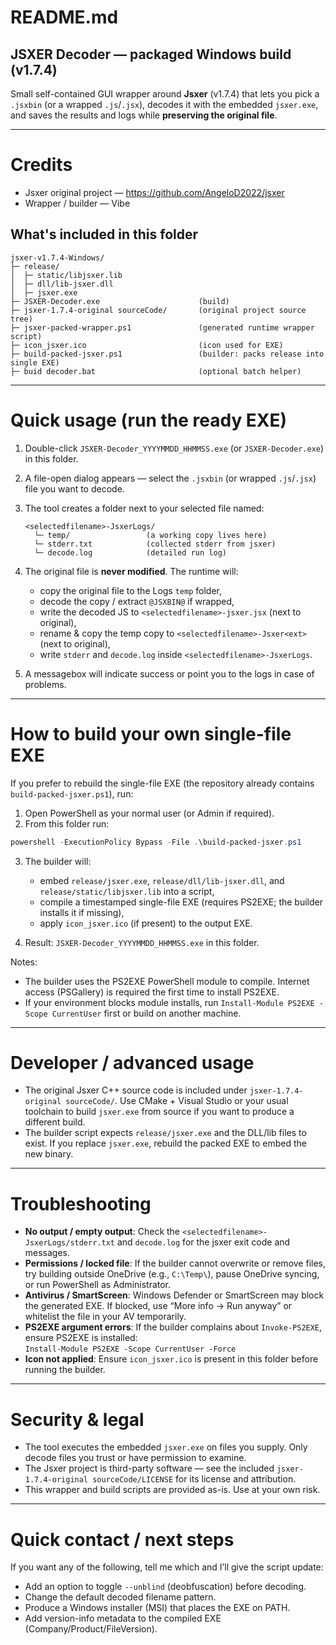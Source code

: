 # README.md

## JSXER Decoder — packaged Windows build (v1.7.4)
Small self-contained GUI wrapper around **Jsxer** (v1.7.4) that lets you pick a `.jsxbin` (or a wrapped `.js`/`.jsx`), decodes it with the embedded `jsxer.exe`, and saves the results and logs while **preserving the original file**.

---

# Credits
- Jsxer original project — https://github.com/AngeloD2022/jsxer  
- Wrapper / builder — Vibe


## What's included in this folder
```
jsxer-v1.7.4-Windows/
├─ release/
│  ├─ static/libjsxer.lib
│  ├─ dll/lib-jsxer.dll
│  ├─ jsxer.exe
├─ JSXER-Decoder.exe                      (build)
├─ jsxer-1.7.4-original sourceCode/       (original project source tree)
├─ jsxer-packed-wrapper.ps1               (generated runtime wrapper script)
├─ icon_jsxer.ico                         (icon used for EXE)
├─ build-packed-jsxer.ps1                 (builder: packs release into single EXE)
├─ buid decoder.bat                       (optional batch helper)
```

---

# Quick usage (run the ready EXE)
1. Double-click `JSXER-Decoder_YYYYMMDD_HHMMSS.exe` (or `JSXER-Decoder.exe`) in this folder.  
2. A file-open dialog appears — select the `.jsxbin` (or wrapped `.js`/`.jsx`) file you want to decode.  
3. The tool creates a folder next to your selected file named:
   ```
   <selectedfilename>-JsxerLogs/
     └─ temp/                 (a working copy lives here)
     └─ stderr.txt            (collected stderr from jsxer)
     └─ decode.log            (detailed run log)
   ```
4. The original file is **never modified**. The runtime will:
   - copy the original file to the Logs `temp` folder,
   - decode the copy / extract `@JSXBIN@` if wrapped,
   - write the decoded JS to `<selectedfilename>-jsxer.jsx` (next to original),
   - rename & copy the temp copy to `<selectedfilename>-Jsxer<ext>` (next to original),
   - write `stderr` and `decode.log` inside `<selectedfilename>-JsxerLogs`.

5. A messagebox will indicate success or point you to the logs in case of problems.

---

# How to build your own single-file EXE
If you prefer to rebuild the single-file EXE (the repository already contains `build-packed-jsxer.ps1`), run:

1. Open PowerShell as your normal user (or Admin if required).  
2. From this folder run:
```powershell
powershell -ExecutionPolicy Bypass -File .\build-packed-jsxer.ps1
```
3. The builder will:
   - embed `release/jsxer.exe`, `release/dll/lib-jsxer.dll`, and `release/static/libjsxer.lib` into a script,
   - compile a timestamped single-file EXE (requires PS2EXE; the builder installs it if missing),
   - apply `icon_jsxer.ico` (if present) to the output EXE.

4. Result: `JSXER-Decoder_YYYYMMDD_HHMMSS.exe` in this folder.

Notes:
- The builder uses the PS2EXE PowerShell module to compile. Internet access (PSGallery) is required the first time to install PS2EXE.
- If your environment blocks module installs, run `Install-Module PS2EXE -Scope CurrentUser` first or build on another machine.

---

# Developer / advanced usage
- The original Jsxer C++ source code is included under `jsxer-1.7.4-original sourceCode/`. Use CMake + Visual Studio or your usual toolchain to build `jsxer.exe` from source if you want to produce a different build.
- The builder script expects `release/jsxer.exe` and the DLL/lib files to exist. If you replace `jsxer.exe`, rebuild the packed EXE to embed the new binary.

---

# Troubleshooting
- **No output / empty output**: Check the `<selectedfilename>-JsxerLogs/stderr.txt` and `decode.log` for the jsxer exit code and messages.
- **Permissions / locked file**: If the builder cannot overwrite or remove files, try building outside OneDrive (e.g., `C:\Temp\`), pause OneDrive syncing, or run PowerShell as Administrator.
- **Antivirus / SmartScreen**: Windows Defender or SmartScreen may block the generated EXE. If blocked, use “More info → Run anyway” or whitelist the file in your AV temporarily.
- **PS2EXE argument errors**: If the builder complains about `Invoke-PS2EXE`, ensure PS2EXE is installed:  
  `Install-Module PS2EXE -Scope CurrentUser -Force`
- **Icon not applied**: Ensure `icon_jsxer.ico` is present in this folder before running the builder.

---

# Security & legal
- The tool executes the embedded `jsxer.exe` on files you supply. Only decode files you trust or have permission to examine.
- The Jsxer project is third-party software — see the included `jsxer-1.7.4-original sourceCode/LICENSE` for its license and attribution.
- This wrapper and build scripts are provided as-is. Use at your own risk.

---

# Quick contact / next steps
If you want any of the following, tell me which and I’ll give the script update:
- Add an option to toggle `--unblind` (deobfuscation) before decoding.  
- Change the default decoded filename pattern.  
- Produce a Windows installer (MSI) that places the EXE on PATH.  
- Add version-info metadata to the compiled EXE (Company/Product/FileVersion).

